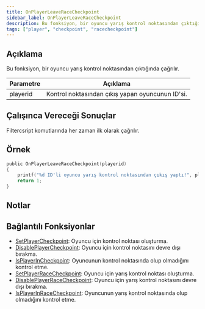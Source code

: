 ```yaml
---
title: OnPlayerLeaveRaceCheckpoint
sidebar_label: OnPlayerLeaveRaceCheckpoint
description: Bu fonksiyon, bir oyuncu yarış kontrol noktasından çıktığında çağrılır. 
tags: ["player", "checkpoint", "racecheckpoint"]
---
```


## Açıklama

Bu fonksiyon, bir oyuncu yarış kontrol noktasından çıktığında çağrılır. 

| Parametre | Açıklama                                            |
| --------- | --------------------------------------------------- |
| playerid  | Kontrol noktasından çıkış yapan oyuncunun ID'si.    |

## Çalışınca Vereceği Sonuçlar

Filtercsript komutlarında her zaman ilk olarak çağrılır. 

## Örnek

```c
public OnPlayerLeaveRaceCheckpoint(playerid)
{
    printf("%d ID'li oyuncu yarış kontrol noktasından çıkış yaptı!", playerid);
    return 1;
}
```

## Notlar

<TipNPCCallbacks />

## Bağlantılı Fonksiyonlar

- [SetPlayerCheckpoint](../functions/SetPlayerCheckpoint): Oyuncu için kontrol noktası oluşturma.
- [DisablePlayerCheckpoint](../functions/DisablePlayerCheckpoint): Oyuncu için kontrol noktasını devre dışı bırakma.
- [IsPlayerInCheckpoint](../functions/IsPlayerInCheckpoint): Oyuncunun kontrol noktasında olup olmadığını kontrol etme.
- [SetPlayerRaceCheckpoint](../functions/SetPlayerRaceCheckpoint): Oyuncu için yarış kontrol noktası oluşturma.
- [DisablePlayerRaceCheckpoint](../functions/DisablePlayerRaceCheckpoint): Oyuncu için yarış kontrol noktasını devre dışı bırakma.
- [IsPlayerInRaceCheckpoint](../functions/IsPlayerInRaceCheckpoint):  Oyuncunun yarış kontrol noktasında olup olmadığını kontrol etme.
